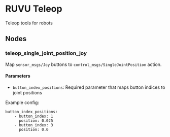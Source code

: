 # RUVU Teleop

Teleop tools for robots

## Nodes

### teleop_single_joint_position_joy

Map `sensor_msgs/Joy` buttons to `control_msgs/SingleJointPosition` action.

#### Parameters

- `button_index_positions`: Required parameter that maps button indices to joint positions

Example config:

```
button_index_positions:
    - button_index: 1
      position: 0.025
    - button_index: 3
      position: 0.0
```
